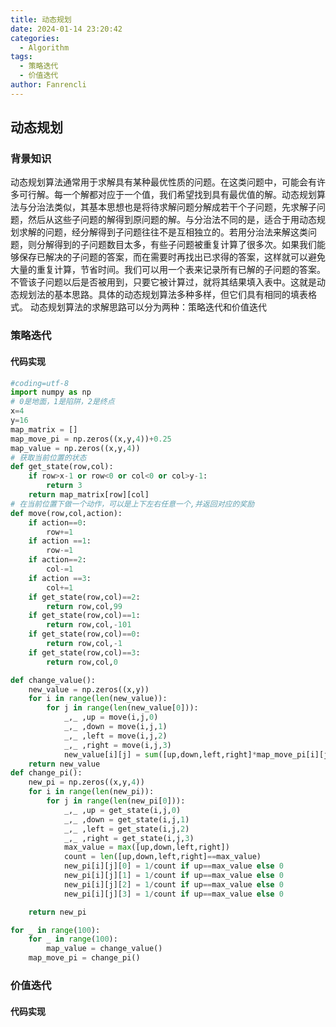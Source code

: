 ```yaml
---
title: 动态规划
date: 2024-01-14 23:20:42
categories:
  - Algorithm
tags:
  - 策略迭代
  - 价值迭代
author: Fanrencli
---
```

## 动态规划

### 背景知识
动态规划算法通常用于求解具有某种最优性质的问题。在这类问题中，可能会有许多可行解。每一个解都对应于一个值，我们希望找到具有最优值的解。动态规划算法与分治法类似，其基本思想也是将待求解问题分解成若干个子问题，先求解子问题，然后从这些子问题的解得到原问题的解。与分治法不同的是，适合于用动态规划求解的问题，经分解得到子问题往往不是互相独立的。若用分治法来解这类问题，则分解得到的子问题数目太多，有些子问题被重复计算了很多次。如果我们能够保存已解决的子问题的答案，而在需要时再找出已求得的答案，这样就可以避免大量的重复计算，节省时间。我们可以用一个表来记录所有已解的子问题的答案。不管该子问题以后是否被用到，只要它被计算过，就将其结果填入表中。这就是动态规划法的基本思路。具体的动态规划算法多种多样，但它们具有相同的填表格式。
动态规划算法的求解思路可以分为两种：策略迭代和价值迭代

### 策略迭代


#### 代码实现

```python
#coding=utf-8
import numpy as np
# 0是地面，1是陷阱，2是终点
x=4
y=16
map_matrix = []
map_move_pi = np.zeros((x,y,4))+0.25
map_value = np.zeros((x,y,4))
# 获取当前位置的状态
def get_state(row,col):
    if row>x-1 or row<0 or col<0 or col>y-1:
        return 3
    return map_matrix[row][col]
# 在当前位置下做一个动作，可以是上下左右任意一个,并返回对应的奖励
def move(row,col,action):
    if action==0:
        row+=1
    if action ==1:
        row-=1
    if action==2:
        col-=1
    if action ==3:
        col+=1
    if get_state(row,col)==2:
        return row,col,99
    if get_state(row,col)==1:
        return row,col,-101
    if get_state(row,col)==0:
        return row,col,-1
    if get_state(row,col)==3:
        return row,col,0

def change_value():
    new_value = np.zeros((x,y))
    for i in range(len(new_value)):
        for j in range(len(new_value[0])):
            _,_ ,up = move(i,j,0)
            _,_ ,down = move(i,j,1)
            _,_ ,left = move(i,j,2)
            _,_ ,right = move(i,j,3)
            new_value[i][j] = sum([up,down,left,right]*map_move_pi[i][j])
    return new_value
def change_pi():
    new_pi = np.zeros((x,y,4))
    for i in range(len(new_pi)):
        for j in range(len(new_pi[0])):
            _,_ ,up = get_state(i,j,0)
            _,_ ,down = get_state(i,j,1)
            _,_ ,left = get_state(i,j,2)
            _,_ ,right = get_state(i,j,3)
            max_value = max([up,down,left,right])
            count = len([up,down,left,right]==max_value)
            new_pi[i][j][0] = 1/count if up==max_value else 0
            new_pi[i][j][1] = 1/count if up==max_value else 0
            new_pi[i][j][2] = 1/count if up==max_value else 0
            new_pi[i][j][3] = 1/count if up==max_value else 0

    return new_pi

for _ in range(100):
    for _ in range(100):
        map_value = change_value()
    map_move_pi = change_pi()

```

### 价值迭代

#### 代码实现

